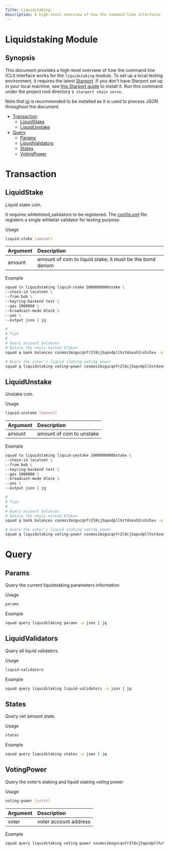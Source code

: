 ```yaml
---
Title: Liquidstaking
Description: A high-level overview of how the command-line interfaces (CLI) works for the liquidstaking module.
---
```


# Liquidstaking Module

## Synopsis

This document provides a high-level overview of how the command line (CLI) interface works for the `liquidstaking` module. To set up a local testing environment, it requires the latest [Starport](https://starport.com/). If you don't have Starport set up in your local machine, see [this Starport guide](https://docs.starport.network/) to install it. Run this command under the project root directory `$ starport chain serve`.

Note that [jq](https://stedolan.github.io/jq/) is recommended to be installed as it is used to process JSON throughout the document.

- [Transaction](#Transaction)
    * [LiquidStake](#LiquidStake)
    * [LiquidUnstake](#LiquidUnstake)
- [Query](#Query)
    * [Params](#Params)
    * [LiquidValidators](#LiquidValidators)
    * [States](#States)
    * [VotingPower](#VotingPower)

# Transaction

## LiquidStake

Liquid stake coin.

It requires whitelisted_validators to be registered. The [config.yml](https://github.com/cosmosquad-labs/squad/blob/main/config.yml) file registers a single whitelist validator for testing purpose. 

Usage

```bash
liquid-stake [amount]
```

| **Argument** |  **Description**                                          |
| :----------- | :-------------------------------------------------------- |
| amount       | amount of coin to liquid stake; it must be the bond denom |

Example

```bash
squad tx liquidstaking liquid-stake 5000000000stake \
--chain-id localnet \
--from bob \
--keyring-backend test \
--gas 1000000 \
--broadcast-mode block \
--yes \
--output json | jq

#
# Tips
#
# Query account balances
# Notice the newly minted bToken
squad q bank balances cosmos1mzgucqnfr2l8cj5apvdpllhzt4zeuh2cshz5xu -o json | jq

# Query the voter's liquid staking voting power
squad q liquidstaking voting-power cosmos1mzgucqnfr2l8cj5apvdpllhzt4zeuh2cshz5xu -o json | jq
```

## LiquidUnstake

Unstake coin.

Usage

```bash
liquid-unstake [amount]
```

| **Argument**  |  **Description**          |
| :------------ | :------------------------ |
| amount        | amount of coin to unstake |

Example

```bash
squad tx liquidstaking liquid-unstake 1000000000bstake \
--chain-id localnet \
--from bob \
--keyring-backend test \
--gas 1000000 \
--broadcast-mode block \
--yes \
--output json | jq

#
# Tips
#
# Query account balances
# Notice the newly minted bToken
squad q bank balances cosmos1mzgucqnfr2l8cj5apvdpllhzt4zeuh2cshz5xu -o json | jq

# Query the voter's liquid staking voting power
squad q liquidstaking voting-power cosmos1mzgucqnfr2l8cj5apvdpllhzt4zeuh2cshz5xu -o json | jq
```

# Query

## Params

Query the current liquidstaking parameters information

Usage

```bash
params
```

Example

```bash
squad query liquidstaking params -o json | jq
```

## LiquidValidators

Query all liquid validators

Usage

```bash
liquid-validators
```

Example

```bash
squad query liquidstaking liquid-validators -o json | jq
```
## States

Query net amount state.

Usage

```bash
states
```

Example

```bash
squad query liquidstaking states -o json | jq
```

## VotingPower

Query the voter’s staking and liquid staking voting power 

Usage

```bash
voting-power [voter]
```

| **Argument** |  **Description**      |
| :----------- | :-------------------- |
| voter        | voter account address |

Example

```bash
squad query liquidstaking voting-power cosmos1mzgucqnfr2l8cj5apvdpllhzt4zeuh2cshz5xu -o json | jq
```